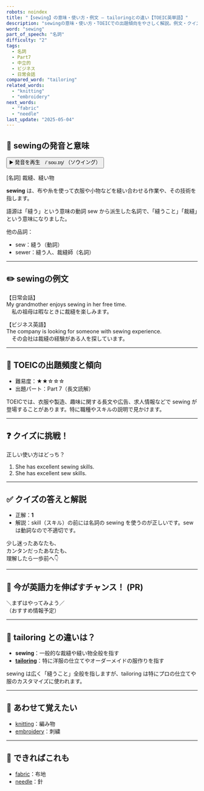 ```yaml
---
robots: noindex
title: "【sewing】の意味・使い方・例文 ― tailoringとの違い【TOEIC英単語】"
description: "sewingの意味・使い方・TOEICでの出題傾向をやさしく解説。例文・クイズ付きでtailoringとの違いもわかりやすく学べます。"
word: "sewing"
part_of_speech: "名詞"
difficulty: "2"
tags:
  - 名詞
  - Part7
  - 中立的
  - ビジネス
  - 日常会話
compared_word: "tailoring"
related_words:
  - "knitting"
  - "embroidery"
next_words:
  - "fabric"
  - "needle"
last_update: "2025-05-04"
---
```


## 🔰 sewingの発音と意味

<button class="play-audio" onclick="playTTS('sewing')">
  <span class="play-audio-main">
    ▶️ 発音を再生　/ˈsoʊ.ɪŋ/
  </span>
  <span class="play-audio-sub">
    （ソウイング）
  </span>
</button>

[名詞] 裁縫、縫い物

**sewing** は、布や糸を使って衣服や小物などを縫い合わせる作業や、その技術を指します。

語源は「縫う」という意味の動詞 sew から派生した名詞で、「縫うこと」「裁縫」という意味になりました。

他の品詞：  
- sew：縫う（動詞）
- sewer：縫う人、裁縫師（名詞）

---

## ✏️ sewingの例文

【日常会話】  
My grandmother enjoys sewing in her free time.  
　私の祖母は暇なときに裁縫を楽しみます。

【ビジネス英語】  
The company is looking for someone with sewing experience.  
　その会社は裁縫の経験がある人を探しています。

---

## 🎯 TOEICの出題頻度と傾向

- 難易度：★★☆☆☆
- 出題パート：Part 7（長文読解）

TOEICでは、衣服や製造、趣味に関する長文や広告、求人情報などで sewing が登場することがあります。特に職種やスキルの説明で見かけます。

---

## ❓ クイズに挑戦！

正しい使い方はどっち？

1. She has excellent sewing skills.  
2. She has excellent sew skills.

---

## ✅ クイズの答えと解説

- 正解：**1**
- 解説：skill（スキル）の前には名詞の sewing を使うのが正しいです。sew は動詞なので不適切です。

少し迷ったあなたも、  
カンタンだったあなたも、  
理解したら一歩前へ👇️

---

## 🚀 今が英語力を伸ばすチャンス！ (PR)

<div class="info-center">
＼まずはやってみよう／<br>  
（おすすめ情報予定）
</div>

---

## 🤔  tailoring との違いは？

- **sewing**：一般的な裁縫や縫い物全般を指す
- **[tailoring](/word/tailoring/)**：特に洋服の仕立てやオーダーメイドの服作りを指す

sewing は広く「縫うこと」全般を指しますが、tailoring は特にプロの仕立てや服のカスタマイズに使われます。

---

## 🧩 あわせて覚えたい

- [knitting](/word/knitting/)：編み物
- [embroidery](/word/embroidery/)：刺繍

---

## 📖 できればこれも

- [fabric](/word/fabric/)：布地
- [needle](/word/needle/)：針

<!-- cvid: aid40_bid08 -->
